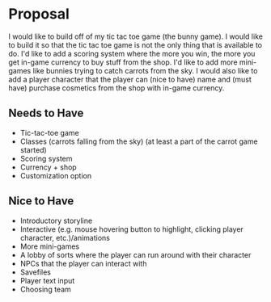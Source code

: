 # Proposal
I would like to build off of my tic tac toe game (the bunny game). I would like to build it so that the tic tac toe game is not the only thing that is available to do. I'd like to add a scoring system where the more you win, the more you get in-game currency to buy stuff from the shop. I'd like to add more mini-games like bunnies trying to catch carrots from the sky.
I would also like to add a player character that the player can (nice to have) name and (must have) purchase cosmetics from the shop with in-game currency. 

## Needs to Have
- Tic-tac-toe game
- Classes (carrots falling from the sky) (at least a part of the carrot game started)
- Scoring system
- Currency + shop
- Customization option

## Nice to Have
- Introductory storyline
- Interactive (e.g. mouse hovering button to highlight, clicking player character, etc.)/animations
- More mini-games
- A lobby of sorts where the player can run around with their character
- NPCs that the player can interact with
- Savefiles
- Player text input
- Choosing team


